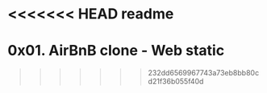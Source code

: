 <<<<<<< HEAD
readme
=======
# 0x01. AirBnB clone - Web static
>>>>>>> 232dd6569967743a73eb8bb80cd21f36b055f40d
